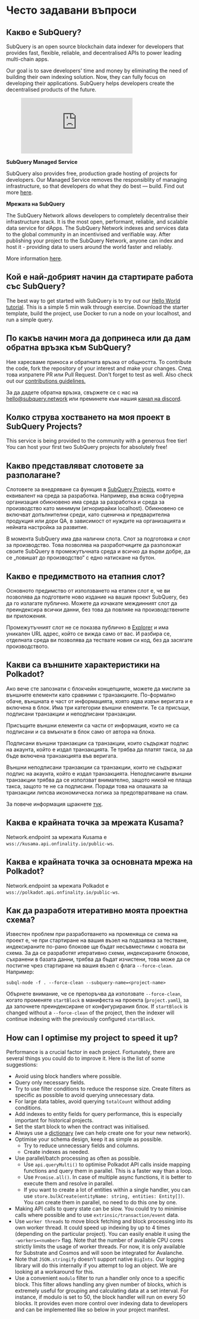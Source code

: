 # Често задавани въпроси

## Какво е SubQuery?

SubQuery is an open source blockchain data indexer for developers that provides fast, flexible, reliable, and decentralised APIs to power leading multi-chain apps.

Our goal is to save developers' time and money by eliminating the need of building their own indexing solution. Now, they can fully focus on developing their applications. SubQuery helps developers create the decentralised products of the future.

<figure class="video_container">
<iframe src="https://www.youtube.com/embed/gCpVz_mkWdo" title="Introducing The SubQuery Network" frameborder="0" allow="accelerometer; autoplay; clipboard-write; encrypted-media; gyroscope; picture-in-picture" allowfullscree="true"></iframe>
</figure>

**SubQuery Managed Service**

SubQuery also provides free, production grade hosting of projects for developers. Our Managed Service removes the responsiblity of managing infrastructure, so that developers do what they do best — build. Find out more [here](/run_publish/publish.md).

**Мрежата на SubQuery**

The SubQuery Network allows developers to completely decentralise their infrastructure stack. It is the most open, performant, reliable, and scalable data service for dApps. The SubQuery Network indexes and services data to the global community in an incentivised and verifiable way.  After publishing your project to the SubQuery Network, anyone can index and host it - providing data to users around the world faster and reliably.

More information [here](/subquery_network/introduction.md).

## Кой е най-добрият начин да стартирате работа със SubQuery?

The best way to get started with SubQuery is to try out our [Hello World tutorial](/assets/pdf/Hello_World_Lab.pdf). This is a simple 5 min walk through exercise. Download the starter template, build the project, use Docker to run a node on your localhost, and run a simple query.

## По какъв начин мога да допринеса или да дам обратна връзка към SubQuery?

Ние харесваме приноса и обратната връзка от общността. To contribute the code, fork the repository of your interest and make your changes. След това изпратете PR или Pull Request. Don't forget to test as well. Also check out our <a href="http://localhost:8080/miscellaneous/contributing.html">contributions guidelines.</a>

За да дадете обратна връзка, свържете се с нас на hello@subquery.network или преминете към нашия [канал на discord](https://discord.com/invite/78zg8aBSMG).

## Колко струва хостването на моя проект в SubQuery Projects?

This service is being provided to the community with a generous free tier! You can host your first two SubQuery projects for absolutely free!

## Какво представляват слотовете за разполагане?

Слотовете за внедряване са функция в [SubQuery Projects](https://project.subquery.network), която е еквивалент на среда за разработка. Например, във всяка софтуерна организация обикновено има среда за разработка и среда за производство като минимум (игнорирайки localhost). Обикновено се включват допълнителни среди, като сценична и предварителна продукция или дори QA, в зависимост от нуждите на организацията и нейната настройка за развитие.

В момента SubQuery има два налични слота. Слот за подготовка и слот за производство. Това позволява на разработчиците да разположат своите SubQuery в промежутъчната среда и всичко да върви добре, да се „повишат до производство“ с едно натискане на бутон.

## Какво е предимството на етапния слот?

Основното предимство от използването на етапен слот е, че ви позволява да подготвите ново издание на вашия проект SubQuery, без да го излагате публично. Можете да изчакате междинният слот да преиндексира всички данни, без това да повлияе на производствените ви приложения.

Промежутъчният слот не се показва публично в [Explorer](https://explorer.subquery.network/) и има уникален URL адрес, който се вижда само от вас. И разбира се, отделната среда ви позволява да тествате новия си код, без да засягате производството.

## Какви са външните характеристики на Polkadot?

Ако вече сте запознати с блокчейн концепциите, можете да мислите за външните елементи като сравними с транзакциите. По-формално обаче, външната е част от информацията, която идва извън веригата и е включена в блок. Има три категории външни елементи. Те са присъщи, подписани транзакции и неподписани транзакции.

Присъщите външни елементи са части от информация, които не са подписани и са вмъкнати в блок само от автора на блока.

Подписани външни транзакции са транзакции, които съдържат подпис на акаунта, който е издал транзакцията. Те трябва да платят такса, за да бъде включена транзакцията във веригата.

Външни неподписани транзакции са транзакции, които не съдържат подпис на акаунта, който е издал транзакцията. Неподписаните външни транзакции трябва да се използват внимателно, защото никой не плаща такса, защото те не са подписани. Поради това на опашката за транзакции липсва икономическа логика за предотвратяване на спам.

За повече информация щракнете [тук](https://substrate.dev/docs/en/knowledgebase/learn-substrate/extrinsics).

## Каква е крайната точка за мрежата Kusama?

Network.endpoint за мрежата Kusama е `wss://kusama.api.onfinality.io/public-ws`.

## Каква е крайната точка за основната мрежа на Polkadot?

Network.endpoint за мрежата Polkadot е `wss://polkadot.api.onfinality.io/public-ws`.

## Как да разработя итеративно моята проектна схема?

Известен проблем при разработването на променяща се схема на проект е, че при стартиране на вашия възел на подзаявка за тестване, индексираните по-рано блокове ще бъдат несъвместими с новата ви схема. За да се разработят итеративно схеми, индексираните блокове, съхранени в базата данни, трябва да бъдат изчистени, това може да се постигне чрез стартиране на вашия възел с флага `--force-clean`. Например:

```shell
subql-node -f . --force-clean --subquery-name=<project-name>
```

Обърнете внимание, че се препоръчва да използвате `--force-clean`, когато променяте `startBlock` в манифеста на проекта (`project.yaml`), за да започнете преиндексиране от конфигурирания блок. If `startBlock` is changed without a `--force-clean` of the project, then the indexer will continue indexing with the previously configured `startBlock`.


## How can I optimise my project to speed it up?

Performance is a crucial factor in each project. Fortunately, there are several things you could do to improve it. Here is the list of some suggestions:

- Avoid using block handlers where possible.
- Query only necessary fields.
- Try to use filter conditions to reduce the response size. Create filters as specific as possible to avoid querying unnecessary data.
- For large data tables, avoid querying `totalCount` without adding conditions.
- Add indexes to entity fields for query performance, this is especially important for historical projects.
- Set the start block to when the contract was initialised.
- Always use a [dictionary](../tutorials_examples/dictionary.html#how-does-a-subquery-dictionary-work) (we can help create one for your new network).
- Optimise your schema design, keep it as simple as possible.
    - Try to reduce unnecessary fields and columns.
    - Create  indexes as needed.
- Use parallel/batch processing as often as possible.
    - Use `api.queryMulti()` to optimise Polkadot API calls inside mapping functions and query them in parallel. This is a faster way than a loop.
    - Use `Promise.all()`. In case of multiple async functions, it is better to execute them and resolve in parallel.
    - If you want to create a lot of entities within a single handler, you can use `store.bulkCreate(entityName: string, entities: Entity[])`. You can create them in parallel, no need to do this one by one.
- Making API calls to query state can be slow. You could try to minimise calls where possible and to use `extrinsic/transaction/event` data.
- Use `worker threads` to move block fetching and block processing into its own worker thread. It could speed up indexing by up to 4 times (depending on the particular project). You can easily enable it using the `-workers=<number>` flag. Note that the number of available CPU cores strictly limits the usage of worker threads. For now, it is only available for Substrate and Cosmos and will soon be integrated for Avalanche.
- Note that `JSON.stringify` doesn’t support native `BigInts`. Our logging library will do this internally if you attempt to log an object. We are looking at a workaround for this.
- Use a convenient `modulo` filter to run a handler only once to a specific block. This filter allows handling any given number of blocks, which is extremely useful for grouping and calculating data at a set interval. For instance, if modulo is set to 50, the block handler will run on every 50 blocks. It provides even more control over indexing data to developers and can be implemented like so below in your project manifest.